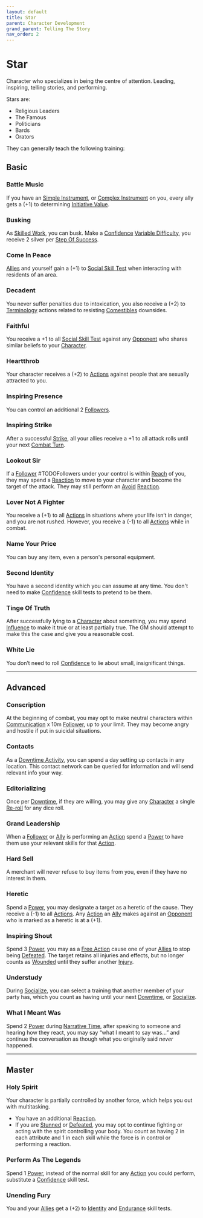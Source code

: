 ```yaml
---
layout: default
title: Star
parent: Character Development
grand_parent: Telling The Story
nav_order: 2
---
```

# Star
Character who specializes in being the centre of attention. Leading, inspiring, telling stories, and performing.

Stars are:
* Religious Leaders
* The Famous
* Politicians
* Bards
* Orators

They can generally teach the following training:

## Basic

### Battle Music
If you have an [Simple Instrument](Example-Gear#Simple%20Instrument), or [Complex Instrument](Example-Gear#Complex%20Instrument) on you, every ally gets a (+1) to determining [Initiative Value](Combat#Initiative%20Value).

### Busking
As [Skilled Work](Activities#Skilled%20Work), you can busk. Make a [Confidence](Communication#Confidence) [Variable Difficulty](Skills#Variable%20Difficulty), you receive 2 silver per [Step Of Success](Skills#Step%20Of%20Success).

### Come In Peace
[Allies](Terminology#Ally) and yourself gain a (+1) to [Social Skill Test](Terminology#Social%20Action) when interacting with residents of an area.

### Decadent
You never suffer penalties due to intoxication, you also receive a (+2) to [Terminology](Terminology) actions related to resisting [Comestibles](Comestibles) downsides.

### Faithful
You receive a +1 to all [Social Skill Test](Terminology#Social%20Action) against any [Opponent](Terminology#Opponent) who shares similar beliefs to your [Character](Terminology#Character).

### Heartthrob
Your character receives a (+2) to [Actions](Terminology#Action) against people that are sexually attracted to you.

### Inspiring Presence
You can control an additional 2 [Followers](Terminology#Follower).

### Inspiring Strike
After a successful [Strike](Strength#Strike), all your allies receive a +1 to all attack rolls until your next [Combat Turn](Terminology#Combat%20Turn).

### Lookout Sir
If a [Follower](Terminology#Follower) #TODOFollowers under your control is within [Reach](Movement#Reach) of you, they may spend a [Reaction](Terminology#Reaction) to move to your character and become the target of the attack. They may still perform an [Avoid](Reacting-To-Attacks#Avoid) [Reaction](Terminology#Reaction).

### Lover Not A Fighter
You receive a (+1) to all [Actions](Terminology#Action) in situations where your life isn’t in danger, and you are not rushed. However, you receive a (-1) to all [Actions](Terminology#Action) while in combat.

### Name Your Price
You can buy any item, even a person's personal equipment.

### Second Identity
You have a second identity which you can assume at any time. You don't need to make [Confidence](Communication#Confidence) skill tests to pretend to be them.

### Tinge Of Truth
After successfully lying to a [Character](Terminology#Character) about something, you may spend [Influence](Stats#Max%20Influence) to make it true or at least partially true. The GM should attempt to make this the case and give you a reasonable cost.

### White Lie
You don’t need to roll [Confidence](Communication#Confidence) to lie about small, insignificant things.


---

## Advanced

### Conscription
At the beginning of combat, you may opt to make neutral characters within [Communication](Communication) x 10m [Follower](Terminology#Follower), up to your limit. They may become angry and hostile if put in suicidal situations.

### Contacts
As a [Downtime Activity](Activities#Downtime%20Activity), you can spend a day setting up contacts in any location. This contact network can be queried for information and will send relevant info your way.

### Editorializing
Once per [Downtime](Telling-The-Story#Downtime), if they are willing, you may give any [Character](Terminology#Character) a single [Re-roll](Terminology#Re-roll) for any dice roll.

### Grand Leadership
When a [Follower](Terminology#Follower) or [Ally](Terminology#Ally) is performing an [Action](Terminology#Action) spend a [Power](Stats#Max%20Power) to have them use your relevant skills for that [Action](Terminology#Action).

### Hard Sell
A merchant will never refuse to buy items from you, even if they have no interest in them.
### Heretic
Spend a [Power](Stats#Max%20Power), you may designate a target as a heretic of the cause. They receive a (-1) to all [Actions](Terminology#Action). Any [Action](Terminology#Action) an [Ally](Terminology#Ally) makes against an [Opponent](Terminology#Opponent) who is marked as a heretic is at a (+1).

### Inspiring Shout
Spend 3 [Power](Stats#Max%20Power), you may as a [Free Action](Terminology#Free%20Action) cause one of your [Allies](Terminology#Ally) to stop being [Defeated](Effects#Defeated). The target retains all injuries and effects, but no longer counts as [Wounded](Effects#Wounded) until they suffer another [Injury](Injury).

### Understudy
During [Socialize](Activities#Socialize), you can select a training that another member of your party has, which you count as having until your next [Downtime](Telling-The-Story#Downtime), or [Socialize](Activities#Socialize).

### What I Meant Was
Spend 2 [Power](Stats#Max%20Power) during [Narrative Time](Telling-The-Story#Narrative%20Time), after speaking to someone and hearing how they react, you may say “what I meant to say was…” and continue the conversation as though what you originally said *never* happened.






---

## Master

### Holy Spirit
Your character is partially controlled by another force, which helps you out with multitasking. 
* You have an additional [Reaction](Terminology#Reaction). 
* If you are [Stunned](Effects#Stunned) or [Defeated](Effects#Defeated), you may opt to continue fighting or acting with the spirit controlling your body. 
You count as having 2 in each attribute and 1 in each skill while the force is in control or performing a reaction.

### Perform As The Legends
Spend 1 [Power](Stats#Max%20Power), instead of the normal skill for any [Action](Terminology#Action) you could perform, substitute a [Confidence](Communication#Confidence) skill test.
### Unending Fury
You and your [Allies](Terminology#Ally) get a (+2) to [Identity](Spirit#Identity) and [Endurance](Strength#Endurance) skill tests.

